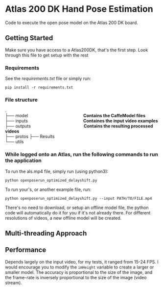 # Atlas 200 DK Hand Pose Estimation

Code to execute the open pose model on the Atlas 200 DK board.

## Getting Started

Make sure you have access to a Atlas200DK, that's the first step. Look through this file to get setup with the rest

### Requirements
See the *requirements.txt* file or simply run:

    pip install -r requirements.txt

### File structure
.  
├── model &nbsp;&nbsp;&nbsp;&nbsp;&nbsp;&nbsp;&nbsp;&nbsp;&nbsp;&nbsp;&nbsp;&nbsp;&nbsp;&nbsp;&nbsp;&nbsp;&nbsp;&nbsp;&nbsp;&nbsp;&nbsp;&nbsp;&nbsp;&nbsp;&nbsp;&nbsp;&nbsp;&nbsp;&nbsp;&nbsp;&nbsp;&nbsp;&nbsp;&nbsp;&nbsp;&nbsp;&nbsp;&nbsp;&nbsp;&nbsp;&nbsp;&nbsp;&nbsp;&nbsp;&nbsp;**Contains the CaffeModel files**  
├── inputs
&nbsp;&nbsp;&nbsp;&nbsp;&nbsp;&nbsp;&nbsp;&nbsp;&nbsp;&nbsp;&nbsp;&nbsp;&nbsp;&nbsp;&nbsp;&nbsp;&nbsp;&nbsp;&nbsp;&nbsp;&nbsp;&nbsp;&nbsp;&nbsp;&nbsp;&nbsp;&nbsp;&nbsp;&nbsp;&nbsp;&nbsp;&nbsp;&nbsp;&nbsp;&nbsp;&nbsp;&nbsp;&nbsp;&nbsp;&nbsp;&nbsp;&nbsp;&nbsp;&nbsp;&nbsp;**Containes the input video examples** 
├── outputs   &nbsp;&nbsp;&nbsp;&nbsp;&nbsp;&nbsp;&nbsp;&nbsp;&nbsp;&nbsp;&nbsp;&nbsp;&nbsp;&nbsp;&nbsp;&nbsp;&nbsp;&nbsp;&nbsp;&nbsp;&nbsp;&nbsp;&nbsp;&nbsp;&nbsp;&nbsp;&nbsp;&nbsp;&nbsp;&nbsp;&nbsp;&nbsp;&nbsp;&nbsp;&nbsp;&nbsp;&nbsp;&nbsp;&nbsp;&nbsp;&nbsp;&nbsp;&nbsp;**Contains the resulting processed videos**  
├── protos
├── Results  
└── utils  


### While logged onto an Atlas, run the following commands to run the application

To run the als.mp4 file, simply run (using python3):

    python openposerun_optimized_delayshift.py
    
To run your's, or another example file, run:

    python openposerun_optimized_delayshift.py --input PATH/TO/FILE.mp4
    
There's no need to download, or setup an offline model file, the python code will automatically do it for you if it's not already there. For different
resolutions of videos, a new offline model will be created.


## Multi-threading Approach



## Performance

Depends largely on the input video, for my tests, it ranged from 15-24 FPS. I would encourage you to modify the `imHeight` variable to create a larger or smaller model. The accuracy is proportional to the size of the image, and the frame-rate is inversely proportional to the size of the image (video stream).
